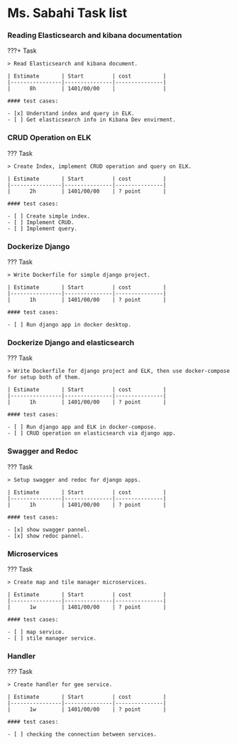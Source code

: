 # Ms. Sabahi Task list

### Reading Elasticsearch and kibana documentation
???+ Task

    > Read Elasticsearch and kibana document.

    | Estimate       | Start         | cost          | 
    |----------------|---------------|---------------|
    |      8h        | 1401/00/00    |               |

    #### test cases:

    - [x] Understand index and query in ELK.
    - [ ] Get elasticsearch info in Kibana Dev envirment.

### CRUD Operation on ELK
??? Task 

    > Create Index, implement CRUD operation and query on ELK.

    | Estimate       | Start         | cost          | 
    |----------------|---------------|---------------|
    |      2h        | 1401/00/00    | ? point       |

    #### test cases:

    - [ ] Create simple index.
    - [ ] Implement CRUD.
    - [ ] Implement query.

### Dockerize Django
??? Task 

    > Write Dockerfile for simple django project.

    | Estimate       | Start         | cost          | 
    |----------------|---------------|---------------|
    |      1h        | 1401/00/00    | ? point       |

    #### test cases:

    - [ ] Run django app in docker desktop.

### Dockerize Django and elasticsearch
??? Task 

    > Write Dockerfile for django project and ELK, then use docker-compose for setup both of them.

    | Estimate       | Start         | cost          | 
    |----------------|---------------|---------------|
    |      1h        | 1401/00/00    | ? point       |

    #### test cases:

    - [ ] Run django app and ELK in docker-compose.
    - [ ] CRUD operation on elasticsearch via django app.

### Swagger and Redoc 
??? Task 

    > Setup swagger and redoc for django apps.

    | Estimate       | Start         | cost          | 
    |----------------|---------------|---------------|
    |      1h        | 1401/00/00    | ? point       |

    #### test cases:

    - [x] show swagger pannel.
    - [x] show redoc pannel.
    
### Microservices
??? Task

    > Create map and tile manager microservices.
    
    | Estimate       | Start         | cost          | 
    |----------------|---------------|---------------|
    |      1w        | 1401/00/00    | ? point       |
    
    #### test cases:
    
    - [ ] map service.
    - [ ] stile manager service.
    
### Handler
??? Task

    > Create handler for gee service.
    
    | Estimate       | Start         | cost          | 
    |----------------|---------------|---------------|
    |      1w        | 1401/00/00    | ? point       |
    
    #### test cases:
    
    - [ ] checking the connection between services.

